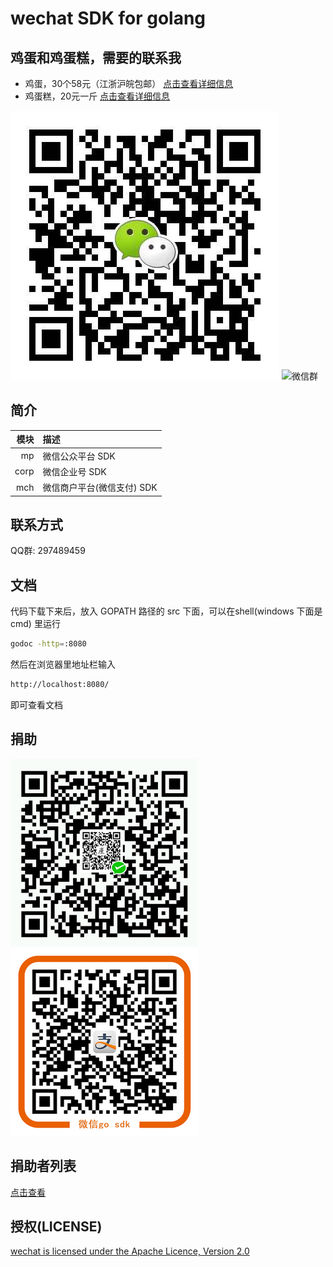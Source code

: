 # wechat SDK for golang

## 鸡蛋和鸡蛋糕，需要的联系我
* 鸡蛋，30个58元（江浙沪皖包邮） [点击查看详细信息](http://7xrla0.com1.z0.glb.clouddn.com/egg.html)  
* 鸡蛋糕，20元一斤 [点击查看详细信息](http://7xrla0.com1.z0.glb.clouddn.com/egg2.html)  

![个人微信号](https://github.com/chanxuehong/wechat/blob/v2/weixin_qrcode.png)
![微信群](https://github.com/chanxuehong/wechat/blob/v2/egg20160326.jpg)

## 简介
| 模块  | 描述                     |
|-----:|:-------------------------|
| mp   | 微信公众平台 SDK           |
| corp | 微信企业号 SDK             |
| mch  | 微信商户平台(微信支付) SDK   |

## 联系方式
QQ群: 297489459

## 文档
代码下载下来后，放入 GOPATH 路径的 src 下面，可以在shell(windows 下面是 cmd) 里运行
```sh
godoc -http=:8080
```

然后在浏览器里地址栏输入
```sh
http://localhost:8080/
```
即可查看文档

## 捐助
![微信支付](https://github.com/chanxuehong/wechat/blob/v1/weixin_pay.png)
![支付宝](https://github.com/chanxuehong/wechat/blob/v1/alipay.png)

## 捐助者列表
[点击查看](https://github.com/chanxuehong/wechat/blob/v1/donors.md)

## 授权(LICENSE)
[wechat is licensed under the Apache Licence, Version 2.0](http://www.apache.org/licenses/LICENSE-2.0.html)
